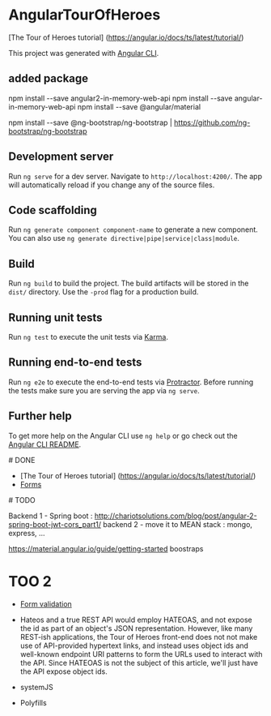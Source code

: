 # AngularTourOfHeroes

[The Tour of Heroes tutorial] (https://angular.io/docs/ts/latest/tutorial/)


This project was generated with [Angular CLI](https://github.com/angular/angular-cli).

## added package


npm install --save angular2-in-memory-web-api
npm install --save angular-in-memory-web-api
npm install --save @angular/material

npm install --save @ng-bootstrap/ng-bootstrap		|	https://github.com/ng-bootstrap/ng-bootstrap




## Development server

Run `ng serve` for a dev server. Navigate to `http://localhost:4200/`. The app will automatically reload if you change any of the source files.

## Code scaffolding

Run `ng generate component component-name` to generate a new component. You can also use `ng generate directive|pipe|service|class|module`.

## Build

Run `ng build` to build the project. The build artifacts will be stored in the `dist/` directory. Use the `-prod` flag for a production build.

## Running unit tests

Run `ng test` to execute the unit tests via [Karma](https://karma-runner.github.io).

## Running end-to-end tests

Run `ng e2e` to execute the end-to-end tests via [Protractor](http://www.protractortest.org/).
Before running the tests make sure you are serving the app via `ng serve`.

## Further help

To get more help on the Angular CLI use `ng help` or go check out the [Angular CLI README](https://github.com/angular/angular-cli/blob/master/README.md).



# DONE
- [The Tour of Heroes tutorial] (https://angular.io/docs/ts/latest/tutorial/)
- [Forms](https://angular.io/docs/ts/latest/guide/forms.html)

# TODO

Backend 1 - Spring boot : http://chariotsolutions.com/blog/post/angular-2-spring-boot-jwt-cors_part1/
backend 2 - move it to MEAN stack : mongo, express, ...

https://material.angular.io/guide/getting-started
boostraps

# TOO 2 



- [Form validation](https://angular.io/docs/ts/latest/cookbook/form-validation.html)

- Hateos
and a true REST API would employ HATEOAS, and not expose the id as part of an object's JSON representation. However, like many REST-ish applications, the Tour of Heroes front-end does not not make use of API-provided hypertext links, and instead uses object ids and well-known endpoint URI patterns to form the URLs used to interact with the API. Since HATEOAS is not the subject of this article, we'll just have the API expose object ids.

- systemJS

- Polyfills

